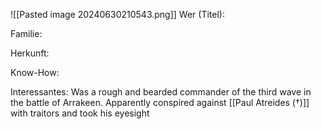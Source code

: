 ![[Pasted image 20240630210543.png]]
Wer (Titel):

Familie:

Herkunft:

Know-How:

Interessantes: Was a rough and bearded commander of the third wave in the battle of Arrakeen. Apparently conspired against [[Paul Atreides (†)]] with traitors and took his eyesight
